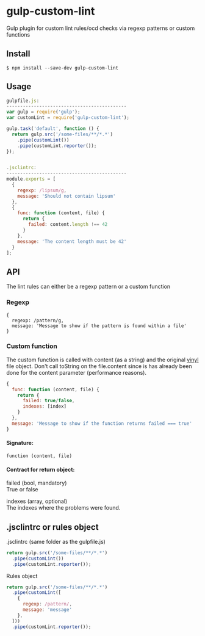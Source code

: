 # gulp-custom-lint

Gulp plugin for custom lint rules/ocd checks via regexp patterns or custom functions

## Install

```
$ npm install --save-dev gulp-custom-lint
```

## Usage
```js
gulpfile.js:
--------------------------------------------
var gulp = require('gulp');
var customLint = require('gulp-custom-lint');

gulp.task('default', function () {
  return gulp.src('/some-files/**/*.*')
    .pipe(customLint())
    .pipe(customLint.reporter());
});


.jsclintrc:
--------------------------------------------
module.exports = [
  {
    regexp: /lipsum/g,
    message: 'Should not contain lipsum'
  },
  {
    func: function (content, file) {
      return {
        failed: content.length !== 42
      }
    },
    message: 'The content length must be 42'
  }
];
```

## API
The lint rules can either be a regexp pattern or a custom function

### Regexp
```
{
  regexp: /pattern/g,
  message: 'Message to show if the pattern is found within a file'
}
```

### Custom function
The custom function is called with content (as a string) and the original [vinyl](https://www.npmjs.com/package/vinyl) file object. Don't call toString on the file.content since is has already been done for the content parameter (performance reasons).

```js
{
  func: function (content, file) {
    return {
      failed: true/false,
      indexes: [index]
    }
  },
  message: 'Message to show if the function returns failed === true'
}
```

#### Signature:
```function (content, file)```

#### Contract for return object:
failed (bool, mandatory)  
True or false

indexes (array, optional)  
The indexes where the problems were found.

## .jsclintrc or rules object
.jsclintrc (same folder as the gulpfile.js)
```js
return gulp.src('/some-files/**/*.*')
  .pipe(customLint())
  .pipe(customLint.reporter());
```

Rules object
```js
return gulp.src('/some-files/**/*.*')
  .pipe(customLint([
    {
      regexp: /pattern/,
      message: 'message'
    },
  ]))
  .pipe(customLint.reporter());
```
